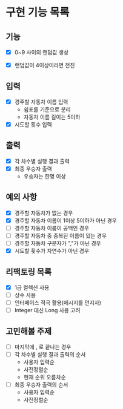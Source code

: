 # 구현 기능 목록

## 기능

* [x] 0~9 사이의 랜덤값 생성
* [x] 랜덤값이 4이상이라면 전진


## 입력

* [x] 경주할 자동차 이름 입력
  * 쉼표를 기준으로 분리
  * 자동차 이름 길이는 5이하
* [x] 시도할 횟수 입력

## 출력

* [x] 각 차수별 실행 결과 출력
* [x] 최종 우승자 출력
  * 우승자는 한명 이상


## 예외 사항

* [x] 경주할 자동차가 없는 경우
* [x] 경주할 자동차 이름이 1이상 5이하가 아닌 경우
* [ ] 경주할 자동차 이름이 공백인 경우
* [ ] 경주할 자동차 중 중복된 이름이 있는 경우
* [ ] 경주할 자동차 구분자가 ","가 아닌 경우
* [x] 시도할 횟수가 자연수가 아닌 경우

## 리팩토링 목록

* [x] 1급 컬렉션 사용
* [ ] 상수 사용
* [ ] 인터페이스 적극 활용(메시지를 던지자)
* [ ] Integer 대신 Long 사용 고려

## 고민해볼 주제

* [ ] 마지막에 , 로 끝나는 경우
* [ ] 각 차수별 실행 결과 출력의 순서
  * 사용자 입력순
  * 사전정렬순
  * 현재 순위 오름차순
* [ ] 최종 우승자 출력의 순서
  * 사용자 입력순
  * 사전정렬순